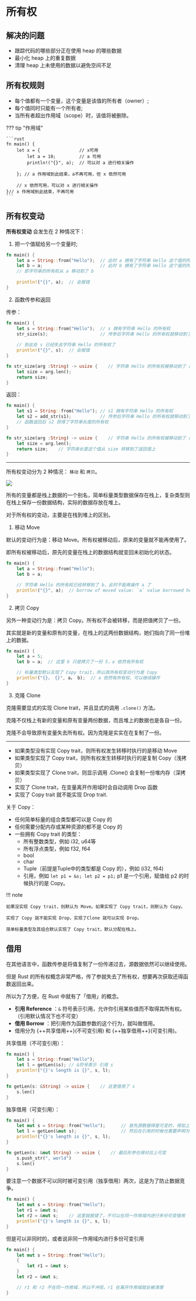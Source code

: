 # 所有权

## 解决的问题

- 跟踪代码的哪些部分正在使用 heap 的哪些数据
- 最小化 heap 上的重复数据
- 清理 heap 上未使用的数据以避免空间不足

## 所有权规则

- 每个值都有一个变量，这个变量是该值的所有者（owner）;
- 每个值同时只能有一个所有者;
- 当所有者超出作用域（scope）时，该值将被删除。


??? tip "作用域"

    ```rust
    fn main() {
        let x = {               // x可用
            let a = 10;         // a 可用
            println!("{}", a);  // 可以对 a 进行相关操作
        
        }; // a 作用域到此结束，a不再可用，但 x 依然可用

        // x 依然可用，可以对 x 进行相关操作
    }// x 作用域到此结束，不再可用
    ```


## 所有权变动

**所有权变动** 会发生在 2 种情况下：

1. 把一个值赋给另一个变量时;

```rust
fn main() {
    let a = String::from("Hello");  // 此时 a 拥有了字符串 Hello 这个值的所有权
    let b = a;                      // 此时 b 拥有了字符串 Hello 这个值的所有权，而 a 失去了所有权
    // 即字符串的所有权从 a 移动到了 b
    
    println!("{}", a);  // 会报错
}
```

2. 函数传参和返回

传参：
```rust
fn main() {
    let s = String::from("Hello");  // s 拥有字符串 Hello 的所有权
    str_size(s);                    // 传参后字符串 Hello 的所有权就移动到了函数的参数上
    
    // 到此处 s 已经失去字符串 Hello 的所有权了
    println!("{}", s);  // 会报错
}

fn str_size(arg :String) -> usize {    // 字符串 Hello 的所有权被移动到了 arg 上
    let size = arg.len();
    return size;
}
```

返回：
```rust
fn main() {
    let s1 = String::from("Hello"); // s1 拥有字符串 Hello 的所有权
    let s2 = add_str(s1);           // 传参后字符串 Hello 的所有权就移动到了函数的参数上
    // 函数返回后 s2 获得了字符串长度的所有权
}

fn str_size(arg :String) -> usize {    // 字符串 Hello 的所有权被移动到了 arg 上
    let size = arg.len();
    return size;    // 字符串长度这个值从 size 转移到了返回值上
}
```

---

所有权变动分为 2 种情况： `移动` 和 `拷贝`。

![](https://blogpicure.oss-cn-shenzhen.aliyuncs.com/blog/illustration-pic/rust/move-copy-clone.png)

所有的变量都是栈上数据的一个别名，简单标量类型数据保存在栈上，复杂类型则在栈上保存一份数据结构，实际的数据存放在堆上。

对于所有权的变动，主要是在栈到堆上的区别。

1. 移动 Move

默认的变动行为是：移动 Move。所有权被移动后，原来的变量就不能再使用了。

即所有权被移动后，原先的变量在栈上的数据结构就变回未初始化的状态。
```rust
fn main() {
    let a = String::from("Hello");
    let b = a;

    // 字符串 Hello 的所有权已经转移到了 b，此时不能再操作 a 了
    println!("{}", a);  // borrow of moved value: `a` value borrowed here after move
}
```

2. 拷贝 Copy

另外一种变动行为是：拷贝 Copy。所有权不会被转移，而是把值拷贝了一份。

其实就是新的变量和原有的变量，在栈上的这两份数据结构，她们指向了同一份堆上的数据。

```rust
fn main() {
    let a = 5;
    let b = a;  // 这里 b 只是拷贝了一份 5，a 依然有所有权

    // 标量类型默认实现了 Copy trait，所以其所有权变动行为是 Copy
    println!("{}， {}", a， b);  // a 依然有所有权，可以继续操作
}
```

3. 克隆 Clone

克隆需要显式的实现 Clone trait，并且显式的调用 `.clone()` 方法。

克隆不仅栈上有新的变量和原有变量两份数据，而且堆上的数据也是各自一份。

克隆不会导致原有变量失去所有权。因为克隆是实实在在复制了一份。

---

- 如果类型没有实现 Copy trait，则所有权发生转移时执行的是移动 Move
- 如果类型实现了 Copy trait，则所有权发生转移时执行的是复制 Copy（浅拷贝）
- 如果类型实现了 Clone trait，则显示调用 .Clone() 会复制一份堆内存（深拷贝）
- 实现了 Clone trait，在变量离开作用域时会自动调用 Drop 函数
- 实现了 Copy trait 就不能实现 Drop trait.

关于 Copy：

- 任何简单标量的组合类型都可以是 Copy 的
- 任何需要分配内存或某种资源的都不是 Copy 的
- 一些拥有 Copy trait 的类型：
    - 所有整数类型，例如 i32, u64等
    - 所有浮点类型，例如 f32, f64
    - bool
    - char
    - Tuple（前提是Tuple中的类型都是 Copy 的），例如 (i32, f64)
    - 引用，例如 `let p1 = &s; let p2 = p1;` p1 是一个引用，赋值给 p2 的时候执行的是 Copy。



!!! note

    如果没实现 Copy trait，则默认为 Move。如果实现了 Copy trait，则默认为 Copy。
    
    实现了 Copy 就不能实现 Drop，实现了Clone 就可以实现 Drop。
    
    简单标量类型及其组合默认实现了 Copy trait，默认分配在栈上。

## 借用

在其他语言中，函数传参是将值复制了一份传递过去，源数据依然可以继续使用。

但是 Rust 的所有权概念非常严格，传了参就失去了所有权，想要再次获取还得函数返回出来。

所以为了方便，在 Rust 中就有了「借用」的概念。

- **引用 Reference** ：`&` 符号表示引用，允许你引用某些值而不取得其所有权。（引用默认情况下也不可变）
- **借用 Borrow** ：把引用作为函数参数的这个行为，就叫做借用。
- 借用分为 {++共享借用++}(不可变引用) 和 {++独享借用++}(可变引用)。

共享借用（不可变引用）：
```rust
fn main() {
    let s = String::from("Hello");
    let l = getLen(&s); // &符号表示 引用 s
    println!("{}'s length is {}", s, l);
}

fn getLen(s: &String) -> usize {    // 这里借用了 s
    s.len()
}
```

独享借用（可变引用）：
```rust
fn main() {
    let mut s = String::from("Hello");      // 首先源数据得是可变的，得加上 mut
    let l = getLen(&mut s);                 // 然后在引用的时候也需要声明为可变引用，不然函数里依然不能修改
    println!("{}'s length is {}", s, l);
}

fn getLen(s: &mut String) -> usize {    // 最后形参也得对应上可变
    s.push_str(", world")
    s.len()
}
```

要注意一个数据不可以同时被可变引用（独享借用）两次，这是为了防止数据竞争。
```rust
fn main() {
    let mut s = String::from("Hello");
    let r1 = &mut s;
    let r2 = &mut s;    // 这里就报错了，不可以在同一作用域内进行多份可变借用
    println!("{}'s length is {}", s, l);
}
```
但是可以非同时的，或者说非同一作用域内进行多份可变引用
```rust
fn main() {
    let mut s = String::from("Hello");
    {
        let r1 = &mut s;
    }
    let r2 = &mut s;

    // r1 和 r2 不在同一作用域，所以不冲突。r1 在离开作用域就会被清理
}
```
